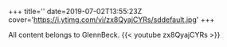 +++
title=''
date=2019-07-02T13:55:23Z
cover='https://i.ytimg.com/vi/zx8QyajCYRs/sddefault.jpg'
+++

All content belongs to GlennBeck.
{{< youtube zx8QyajCYRs >}}
